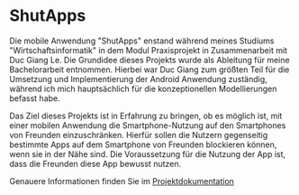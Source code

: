 # ShutApps

Die mobile Anwendung "ShutApps" enstand während meines Studiums "Wirtschaftsinformatik" in dem Modul Praxisprojekt in Zusammenarbeit mit Duc Giang Le. Die Grundidee dieses Projekts wurde als Ableitung für meine Bachelorarbeit entnommen. Hierbei war Duc Giang zum größten Teil für die Umsetzung und Implementierung der Android Anwendung zuständig, während ich mich hauptsächlich für die konzeptionellen Modellierungen befasst habe. 

Das Ziel dieses Projekts ist in Erfahrung zu bringen, ob es möglich ist, mit einer mobilen Anwendung die Smartphone-Nutzung auf den Smartphones von Freunden einzuschränken. Hierfür sollen die Nutzern gegenseitig bestimmte Apps auf dem Smartphone von Freunden blockieren können, wenn sie in der Nähe sind. Die Voraussetzung für die Nutzung der App ist, dass die Freunden diese App bewusst nutzen. 

Genauere Informationen finden Sie im [Projektdokumentation](https://github.com/PhiHaiDinh/ShutApps/blob/master/Projektdokumentation.pdf)
